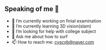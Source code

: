 ## Speaking of me 👋

<!--
**yusung23/yusung23** is a ✨ _special_ ✨ repository because its `README.md` (this file) appears on your GitHub profile.

Here are some ideas to get you started:
-->
- 🔭 I’m currently working on finial examination
- 🌱 I’m currently learning 3D vision(slam)
- 🤔 I’m looking for help with college subject
- 💬 Ask me about how to surf
- 📫 How to reach me: cyscyb@naver.com
